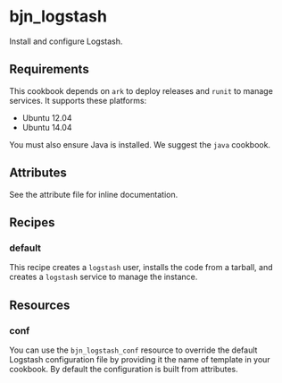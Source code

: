 # bjn_logstash

Install and configure Logstash.



## Requirements

This cookbook depends on `ark` to deploy releases and `runit` to manage
services. It supports these platforms:

- Ubuntu 12.04
- Ubuntu 14.04

You must also ensure Java is installed. We suggest the `java` cookbook.



## Attributes

See the attribute file for inline documentation.



## Recipes

### default

This recipe creates a `logstash` user, installs the code from a tarball, and
creates a `logstash` service to manage the instance.



## Resources

### conf

You can use the `bjn_logstash_conf` resource to override the default Logstash
configuration file by providing it the name of template in your cookbook. By
default the configuration is built from attributes.